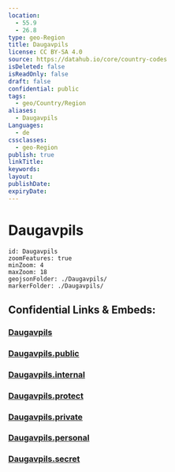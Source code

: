 ```yaml
---
location:
  - 55.9
  - 26.8
type: geo-Region
title: Daugavpils
license: CC BY-SA 4.0
source: https://datahub.io/core/country-codes
isDeleted: false
isReadOnly: false
draft: false
confidential: public
tags:
  - geo/Country/Region
aliases:
  - Daugavpils
Languages:
  - de
cssclasses:
  - geo-Region
publish: true
linkTitle:
keywords:
layout:
publishDate:
expiryDate:
---
```


# Daugavpils

```leaflet
id: Daugavpils
zoomFeatures: true 
minZoom: 4 
maxZoom: 18
geojsonFolder: ./Daugavpils/
markerFolder: ./Daugavpils/
```


## Confidential Links & Embeds: 

### [Daugavpils](/_Standards/Earth/Continent/Europe/Europe~North/Latvia/Regions~Latvia/Latgale/counties~Latgale/Daugavpils.md) 

### [Daugavpils.public](/_public/Earth/Continent/Europe/Europe~North/Latvia/Regions~Latvia/Latgale/counties~Latgale/Daugavpils.public.md) 

### [Daugavpils.internal](/_internal/Earth/Continent/Europe/Europe~North/Latvia/Regions~Latvia/Latgale/counties~Latgale/Daugavpils.internal.md) 

### [Daugavpils.protect](/_protect/Earth/Continent/Europe/Europe~North/Latvia/Regions~Latvia/Latgale/counties~Latgale/Daugavpils.protect.md) 

### [Daugavpils.private](/_private/Earth/Continent/Europe/Europe~North/Latvia/Regions~Latvia/Latgale/counties~Latgale/Daugavpils.private.md) 

### [Daugavpils.personal](/_personal/Earth/Continent/Europe/Europe~North/Latvia/Regions~Latvia/Latgale/counties~Latgale/Daugavpils.personal.md) 

### [Daugavpils.secret](/_secret/Earth/Continent/Europe/Europe~North/Latvia/Regions~Latvia/Latgale/counties~Latgale/Daugavpils.secret.md)

